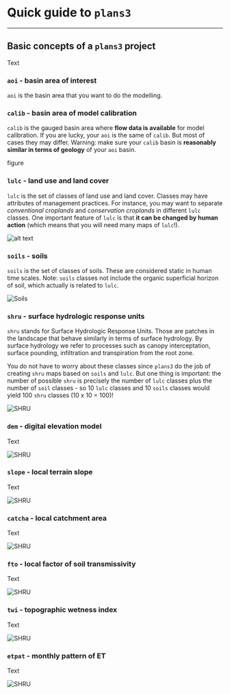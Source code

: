 # Quick guide to `plans3`

---
## Basic concepts of a `plans3` project

Text

### `aoi` - basin area of interest 

`aoi` is the basin area that you want to do the modelling.  

### `calib` - basin area of model calibration

`calib` is the gauged basin area where **flow data is available** for model calibration. 
If you are lucky, your `aoi` is the same of `calib`. But most of cases they may differ.
Warning: make sure your `calib` basin is **reasonably similar in terms of geology** of your `aoi` basin. 

figure


### `lulc` - land use and land cover

`lulc` is the set of classes of land use and land cover. 
Classes may have attributes of management practices. For instance, you may want to separate _conventional croplands_
 and _conservation croplands_ in different `lulc` classes. One important feature of `lulc` is that
 **it can be changed by human action** (which means that you will need many maps of `lulc`!).

![alt text](https://github.com/ipo-exe/plans3/blob/main/docs/figs/lulc.PNG "calib_lulc")

### `soils` - soils

`soils` is the set of classes of soils. These are considered static in human time scales. 
Note: `soils` classes not include the organic superficial horizon of soil, which actually is related to `lulc`.   

![Soils](https://github.com/ipo-exe/plans3/blob/main/docs/figs/soils.PNG "calib_soils")

### `shru` - surface hydrologic response units

`shru` stands for Surface Hydrologic Response Units. Those are patches in the landscape 
that behave similarly in terms of surface hydrology. By surface hydrology we refer to processes such as
canopy interceptation, surface pounding, infiltration and transpiration from the root zone.
   
You do not have to worry about these classes since `plans3` do the job of creating `shru` maps based
 on `soils` and `lulc`. But one thing is important: the number of possible `shru` is precisely the number of 
 `lulc` classes plus the number of `soil` classes - so 10 `lulc` classes and 10 `soils` classes would yield 100 `shru` 
 classes (10 x 10 = 100)!   
 
 ![SHRU](https://github.com/ipo-exe/plans3/blob/main/docs/figs/shru.PNG "calib_shru")


### `dem` - digital elevation model

Text

![SHRU](https://github.com/ipo-exe/plans3/blob/main/docs/figs/dem.PNG "calib_dem")


### `slope` - local terrain slope

Text

![SHRU](https://github.com/ipo-exe/plans3/blob/main/docs/figs/slope.PNG "calib_slope")


### `catcha` - local catchment area

Text

![SHRU](https://github.com/ipo-exe/plans3/blob/main/docs/figs/catcha.PNG "calib_catcha")

### `fto` - local factor of soil transmissivity

Text

![SHRU](https://github.com/ipo-exe/plans3/blob/main/docs/figs/fto.PNG "calib_fto")

### `twi` - topographic wetness index

Text

![SHRU](https://github.com/ipo-exe/plans3/blob/main/docs/figs/twi.PNG "calib_twi")

### `etpat` - monthly pattern of ET

Text

![SHRU](https://github.com/ipo-exe/plans3/blob/main/docs/figs/etpat.PNG "calib_shru")


